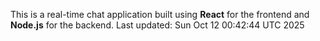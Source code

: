 This is a real-time chat application built using **React** for the frontend and **Node.js** for the backend.
Last updated: Sun Oct 12 00:42:44 UTC 2025
